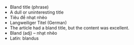 - Bland title (phrase)
- A dull or uninteresting title
- Tiêu đề nhạt nhẽo
- Langweiliger Titel (German)
- The article had a bland title, but the content was excellent.
- Bland (adj) – nhạt nhẽo
- Latin: blandus